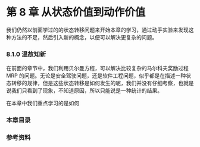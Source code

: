 # 第 8 章 从状态价值到动作价值



我们仍然以前面学过的的状态转移问题来开始本章的学习，通过动手实验来发现这种方法的不足，然后引入新的概念，以便可以解决更复杂的问题。


### 8.1.0 温故知新

在前面的章节中，我们利用贝尔曼方程，可以解决比较复杂的马尔科夫奖励过程 MRP 的问题。无论是安全驾驶问题，还是软件工程问题，似乎都是在描述一种状态转移的规律，但是这些状态转移是如何发生的呢，我们并没有仔细考察，也就是说我们只看到了现象，不知道原因，所以只能说是一种统计的结果。

在本章中我们重点学习的是如何

### 本章目录

### 参考资料


